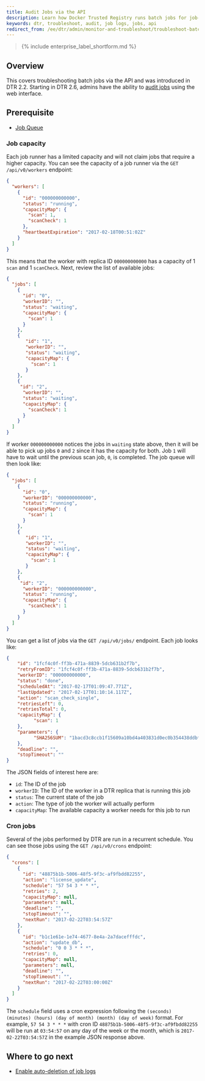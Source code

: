 ```yaml
---
title: Audit Jobs via the API
description: Learn how Docker Trusted Registry runs batch jobs for job-related troubleshooting.
keywords: dtr, troubleshoot, audit, job logs, jobs, api
redirect_from: /ee/dtr/admin/monitor-and-troubleshoot/troubleshoot-batch-jobs/
---
```



>{% include enterprise_label_shortform.md %}

## Overview

This covers troubleshooting batch jobs via the API and was introduced in DTR 2.2. Starting in DTR 2.6, admins have the ability to [audit jobs](audit-jobs-via-ui.md) using the web interface. 

## Prerequisite
   * [Job Queue](job-queue.md)

### Job capacity

Each job runner has a limited capacity and will not claim jobs that require a
higher capacity. You can see the capacity of a job runner via the
`GET /api/v0/workers` endpoint:

```json
{
  "workers": [
    {
      "id": "000000000000",
      "status": "running",
      "capacityMap": {
        "scan": 1,
        "scanCheck": 1
      },
      "heartbeatExpiration": "2017-02-18T00:51:02Z"
    }
  ]
}
```

This means that the worker with replica ID `000000000000` has a capacity of 1
`scan` and 1 `scanCheck`. Next, review the list of available jobs:

```json
{
  "jobs": [
    {
      "id": "0",
      "workerID": "",
      "status": "waiting",
      "capacityMap": {
        "scan": 1
      }
    },
    {
       "id": "1",
       "workerID": "",
       "status": "waiting",
       "capacityMap": {
         "scan": 1
       }
    },
    {
     "id": "2",
      "workerID": "",
      "status": "waiting",
      "capacityMap": {
        "scanCheck": 1
      }
    }
  ]
}
```

If worker `000000000000` notices the jobs
in `waiting` state above, then it will be able to pick up jobs `0` and `2` since it has the capacity
for both. Job `1` will have to wait until the previous scan job, `0`, is completed. The job queue will then look like: 

```json
{
  "jobs": [
    {
      "id": "0",
      "workerID": "000000000000",
      "status": "running",
      "capacityMap": {
        "scan": 1
      }
    },
    {
       "id": "1",
       "workerID": "",
       "status": "waiting",
       "capacityMap": {
         "scan": 1
       }
    },
    {
     "id": "2",
      "workerID": "000000000000",
      "status": "running",
      "capacityMap": {
        "scanCheck": 1
      }
    }
  ]
}
```
You can get a list of jobs via the `GET /api/v0/jobs/` endpoint. Each job
looks like:

```json
{
	"id": "1fcf4c0f-ff3b-471a-8839-5dcb631b2f7b",
	"retryFromID": "1fcf4c0f-ff3b-471a-8839-5dcb631b2f7b",
	"workerID": "000000000000",
	"status": "done",
	"scheduledAt": "2017-02-17T01:09:47.771Z",
	"lastUpdated": "2017-02-17T01:10:14.117Z",
	"action": "scan_check_single",
	"retriesLeft": 0,
	"retriesTotal": 0,
	"capacityMap": {
      	  "scan": 1
	},
	"parameters": {
      	  "SHA256SUM": "1bacd3c8ccb1f15609a10bd4a403831d0ec0b354438ddbf644c95c5d54f8eb13"
	},
	"deadline": "",
	"stopTimeout": ""
}
```
The JSON fields of interest here are:

* `id`: The ID of the job
* `workerID`: The ID of the worker in a DTR replica that is running this job
* `status`: The current state of the job
* `action`: The type of job the worker will actually perform
* `capacityMap`: The available capacity a worker needs for this job to run


### Cron jobs

Several of the jobs performed by DTR are run in a recurrent schedule. You can
see those jobs using the `GET /api/v0/crons` endpoint:


```json
{
  "crons": [
    {
      "id": "48875b1b-5006-48f5-9f3c-af9fbdd82255",
      "action": "license_update",
      "schedule": "57 54 3 * * *",
      "retries": 2,
      "capacityMap": null,
      "parameters": null,
      "deadline": "",
      "stopTimeout": "",
      "nextRun": "2017-02-22T03:54:57Z"
    },
    {
      "id": "b1c1e61e-1e74-4677-8e4a-2a7dacefffdc",
      "action": "update_db",
      "schedule": "0 0 3 * * *",
      "retries": 0,
      "capacityMap": null,
      "parameters": null,
      "deadline": "",
      "stopTimeout": "",
      "nextRun": "2017-02-22T03:00:00Z"
    }
  ]
}
```

The `schedule` field uses a cron expression following the `(seconds) (minutes) (hours) (day of month) (month) (day of week)` format. For example, `57 54 3 * * *` with cron ID `48875b1b-5006-48f5-9f3c-af9fbdd82255` will be run at `03:54:57` on any day of the week or the month, which is `2017-02-22T03:54:57Z` in the example JSON response above.

## Where to go next

- [Enable auto-deletion of job logs](./auto-delete-job-logs.md)
